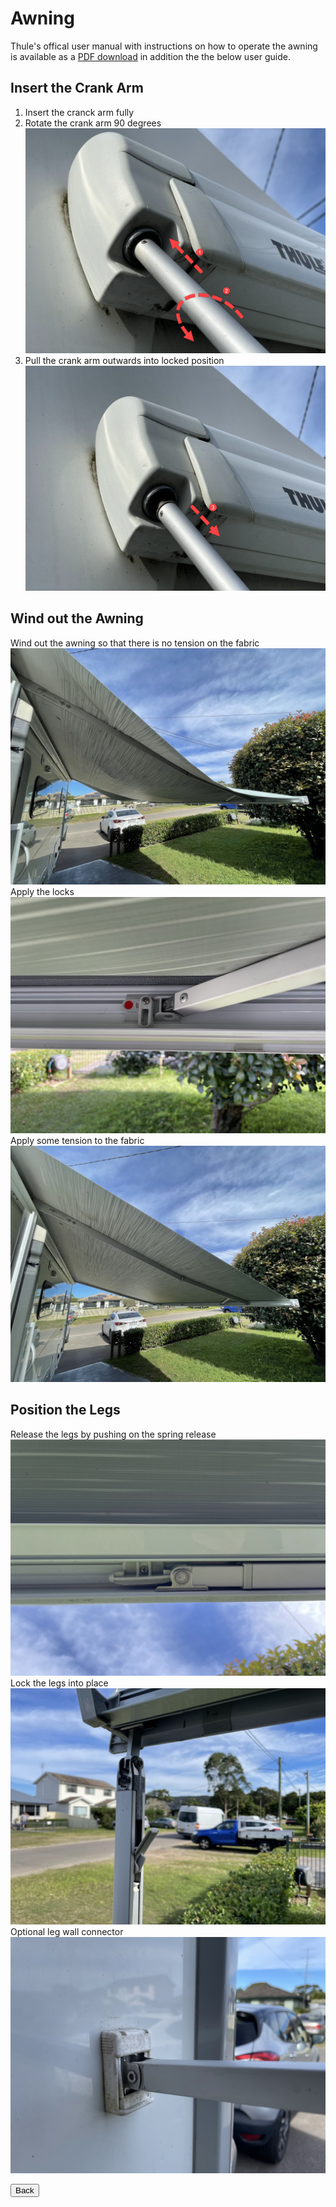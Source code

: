 <link href="../styles/custom.css" rel="stylesheet" />

# Awning
Thule's offical user manual with instructions on how to operate the awning is 
available as a [PDF download](/docs/awning.pdf) in addition the the below user guide. 

## Insert the Crank Arm
1. Insert the cranck arm fully
2. Rotate the crank arm 90 degrees 
![crank-arm-insert](images/awning/crank-arm-insert.jpg)
3. Pull the crank arm outwards into locked position
![crank-arm-lock](images/awning/crank-arm-lock.jpg)

## Wind out the Awning
Wind out the awning so that there is no tension on the fabric
![awning-slack](images/awning/awning-slack.jpg)
Apply the locks
![awning-lock](images/awning/awning-lock.jpg)
Apply some tension to the fabric
![awning-tension](images/awning/awning-tension.jpg)

## Position the Legs
Release the legs by pushing on the spring release 
![leg-release](images/awning/leg-release.jpg)
Lock the legs into place
![leg-lock](images/awning/leg-lock.jpg)
Optional leg wall connector 
![leg-wall-connector](images/awning/leg-wall-connector.jpg)

<a href="/#guides"><button class="nav-button"><i class="arrow arrow-left"></i> Back</button></a>
